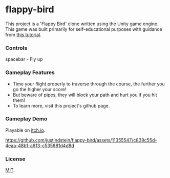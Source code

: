 # flappy-bird

This project is a 'Flappy Bird' clone written using the Unity game engine. This game was built primarily for self-educational purposes with guidance from [this tutorial](https://www.youtube.com/watch?v=XtQMytORBmM).

### Controls
spacebar - Fly up 

### Gameplay Features
- Time your flight properly to traverse through the course, the further you go the higher your score!
- But beware of pipes, they will block your path and hurt you if you hit them!
- To learn more, visit this project's github page.

### Gameplay Demo

Playable on [itch.io](https://justindstein.itch.io/flappy-bird).

https://github.com/justindstein/flappy-bird/assets/11355547/c839c55d-4eaa-48b1-a613-c535881d4d8d

### License

[MIT](./LICENSE).
